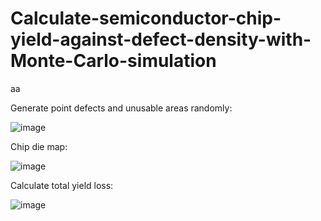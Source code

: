 # Calculate-semiconductor-chip-yield-against-defect-density-with-Monte-Carlo-simulation
aa

Generate point defects and unusable areas randomly:

![image](https://github.com/hanfei1986/Calculate-semiconductor-chip-yield-against-defect-density-with-Monte-Carlo-simulation/assets/59255164/1adcb66a-9f3f-4859-9205-d656283770ec)

Chip die map:

![image](https://github.com/hanfei1986/Calculate-semiconductor-chip-yield-against-defect-density-with-Monte-Carlo-simulation/assets/59255164/729a64c0-ebe1-497c-b8dd-929ad4c3597c)

Calculate total yield loss:

![image](https://github.com/hanfei1986/Calculate-semiconductor-chip-yield-against-defect-density-with-Monte-Carlo-simulation/assets/59255164/5f872187-f02f-4194-9067-53fba452eab1)


